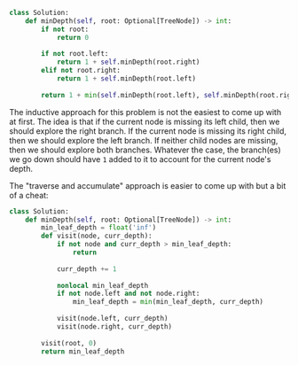 ```python
class Solution:
    def minDepth(self, root: Optional[TreeNode]) -> int:
        if not root:
            return 0
        
        if not root.left:
            return 1 + self.minDepth(root.right)
        elif not root.right:
            return 1 + self.minDepth(root.left)
        
        return 1 + min(self.minDepth(root.left), self.minDepth(root.right))
```

The inductive approach for this problem is not the easiest to come up with at first. The idea is that if the current node is missing its left child, then we should explore the right branch. If the current node is missing its right child, then we should explore the left branch. If neither child nodes are missing, then we should explore both branches. Whatever the case, the branch(es) we go down should have `1` added to it to account for the current node's depth.

The "traverse and accumulate" approach is easier to come up with but a bit of a cheat:

```python
class Solution:
    def minDepth(self, root: Optional[TreeNode]) -> int:
        min_leaf_depth = float('inf')
        def visit(node, curr_depth):
            if not node and curr_depth > min_leaf_depth:
                return
            
            curr_depth += 1
            
            nonlocal min_leaf_depth
            if not node.left and not node.right:
                min_leaf_depth = min(min_leaf_depth, curr_depth)
                
            visit(node.left, curr_depth)
            visit(node.right, curr_depth)
            
        visit(root, 0)
        return min_leaf_depth
```